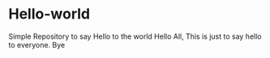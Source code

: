 # Hello-world
Simple Repository to say Hello to the world
Hello All,
  This is just to say hello to everyone.
 Bye
